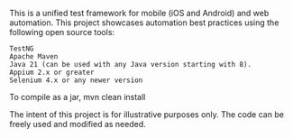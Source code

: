 This is a unified test framework for mobile (iOS and Android) and web automation. This project showcases automation best practices using the following open source tools:

    TestNG
    Apache Maven
    Java 21 (can be used with any Java version starting with 8).
    Appium 2.x or greater
    Selenium 4.x or any newer version

To compile as a jar, mvn clean install

The intent of this project is for illustrative purposes only. The code can be freely used and modified as needed.

